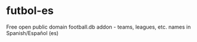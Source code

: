 futbol-es
=========

Free open public domain football.db addon - teams, leagues, etc. names in Spanish/Español (es)
